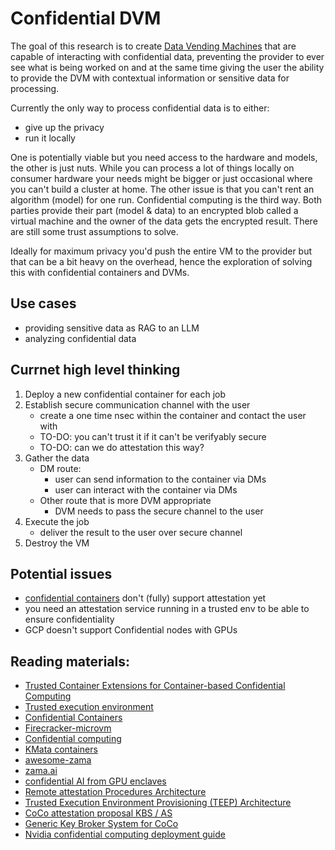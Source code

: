 # Confidential DVM
The goal of this research is to create [Data Vending Machines](https://www.data-vending-machines.org/) that are capable of interacting with confidential data, preventing the provider to ever see what is being worked on and at the same time giving the user the ability to provide the DVM with contextual information or sensitive data for processing. 

Currently the only way to process confidential data is to either:
- give up the privacy
- run it locally

One is potentially viable but you need access to the hardware and models, the other is just nuts. While you can process a lot of things locally on consumer hardware your needs might be bigger or just occasional where you can't build a cluster at home. The other issue is that you can't rent an algorithm (model) for one run. Confidential computing is the third way. Both parties provide their part (model & data) to an encrypted blob called a virtual machine and the owner of the data gets the encrypted result. There are still some trust assumptions to solve. 

Ideally for maximum privacy you'd push the entire VM to the provider but that can be a bit heavy on the overhead, hence the exploration of solving this with confidential containers and DVMs. 

## Use cases
- providing sensitive data as RAG to an LLM
- analyzing confidential data

## Currnet high level thinking
1) Deploy a new confidential container for each job
2) Establish secure communication channel with the user
   - create a one time nsec within the container and contact the user with
   - TO-DO: you can't trust it if it can't be verifyably secure
   - TO-DO: can we do attestation this way?
3) Gather the data
   - DM route:
     - user can send information to the container via DMs
     - user can interact with the container via DMs
   - Other route that is more DVM appropriate
     - DVM needs to pass the secure channel to the user
5) Execute the job
   - deliver the result to the user over secure channel
6) Destroy the VM

## Potential issues
- [confidential containers](https://github.com/confidential-containers/confidential-containers/) don't (fully) support attestation yet
- you need an attestation service running in a trusted env to be able to ensure confidentiality
- GCP doesn't support Confidential nodes with GPUs

## Reading materials:
- [Trusted Container Extensions for Container-based Confidential Computing](https://arxiv.org/pdf/2205.05747.pdf)
- [Trusted execution environment](https://en.wikipedia.org/wiki/Trusted_execution_environment)
- [Confidential Containers](https://github.com/confidential-containers/)
- [Firecracker-microvm](https://firecracker-microvm.github.io/)
- [Confidential computing](https://en.wikipedia.org/wiki/Confidential_computing)
- [KMata containers](https://katacontainers.io/)
- [awesome-zama](https://github.com/zama-ai/awesome-zama)
- [zama.ai](https://www.zama.ai/)
- [confidential AI from GPU enclaves](https://blog.blyss.dev/confidential-ai-from-gpu-enclaves)
- [Remote attestation Procedures Architecture](https://ietf-rats-wg.github.io/architecture/draft-ietf-rats-architecture.html)
- [Trusted Execution Environment Provisioning (TEEP) Architecture](https://datatracker.ietf.org/doc/html/draft-ietf-teep-architecture-19)
- [CoCo attestation proposal KBS / AS](https://github.com/confidential-containers/confidential-containers/issues/119)
- [Generic Key Broker System for CoCo](https://github.com/confidential-containers/confidential-containers/issues/68)
- [Nvidia confidential computing deployment guide](https://docs.nvidia.com/confidential-computing-deployment-guide.pdf)
